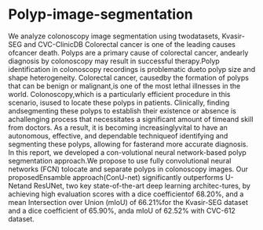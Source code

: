 # Polyp-image-segmentation
We  analyze  colonoscopy  image  segmentation  using  twodatasets,   Kvasir-   SEG   and   CVC-ClinicDB 
Colorectal  cancer  is  one  of  the  leading  causes  ofcancer death. Polyps are a primary cause of colorectal cancer, andearly diagnosis by colonoscopy may result in successful therapy.Polyp identification in colonoscopy recordings is problematic dueto polyp size and shape heterogeneity. Colorectal cancer, causedby  the  formation  of  polyps  that  can  be  benign  or  malignant,is  one  of  the  most  lethal  illnesses  in  the  world.  Colonoscopy,which  is  a  particularly  efficient  procedure  in  this  scenario,  isused  to  locate  these  polyps  in  patients.  Clinically,  finding  andsegmenting these polyps to establish their existence or absence is achallenging process that necessitates a significant amount of timeand  skill  from  doctors.  As  a  result,  it  is  becoming  increasinglyvital to have an autonomous, effective, and dependable techniqueof  identifying  and  segmenting  these  polyps,  allowing  for  fasterand more accurate diagnosis. In this report, we developed a con-volutional  neural  network-based  polyp  segmentation  approach.We propose to use fully convolutional neural networks (FCN) tolocate and separate polyps in colonoscopy images. Our proposedEnsamble  approach(ConU-net)  significantly  outperforms  U-Netand  ResUNet,  two  key  state-of-the-art  deep  learning  architec-tures, by achieving high evaluation scores with a dice coefficientof 68.20%, and a mean Intersection over Union (mIoU) of 66.21%for the Kvasir-SEG dataset and a dice coefficient of 65.90%, anda  mIoU  of  62.52%  with  CVC-612  dataset.
